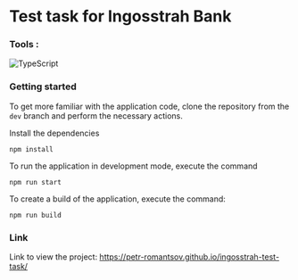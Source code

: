 # Test task for Ingosstrah Bank

### Tools :

![TypeScript](https://img.shields.io/badge/TypeSctipt-316192?style=for-the-badge&logo=typescript&logoColor=white)

### Getting started

To get more familiar with the application code, clone the repository from the `dev` branch and perform the necessary actions.

Install the dependencies

```
npm install
```

To run the application in development mode, execute the command

```
npm run start
```

To create a build of the application, execute the command:

```
npm run build
```

### Link

Link to view the project: https://petr-romantsov.github.io/ingosstrah-test-task/
